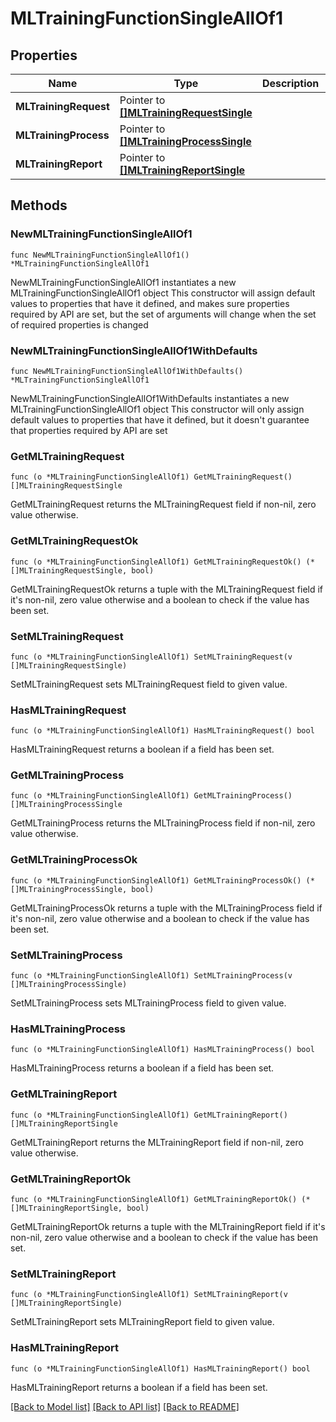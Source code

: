 # MLTrainingFunctionSingleAllOf1

## Properties

Name | Type | Description | Notes
------------ | ------------- | ------------- | -------------
**MLTrainingRequest** | Pointer to [**[]MLTrainingRequestSingle**](MLTrainingRequestSingle.md) |  | [optional] 
**MLTrainingProcess** | Pointer to [**[]MLTrainingProcessSingle**](MLTrainingProcessSingle.md) |  | [optional] 
**MLTrainingReport** | Pointer to [**[]MLTrainingReportSingle**](MLTrainingReportSingle.md) |  | [optional] 

## Methods

### NewMLTrainingFunctionSingleAllOf1

`func NewMLTrainingFunctionSingleAllOf1() *MLTrainingFunctionSingleAllOf1`

NewMLTrainingFunctionSingleAllOf1 instantiates a new MLTrainingFunctionSingleAllOf1 object
This constructor will assign default values to properties that have it defined,
and makes sure properties required by API are set, but the set of arguments
will change when the set of required properties is changed

### NewMLTrainingFunctionSingleAllOf1WithDefaults

`func NewMLTrainingFunctionSingleAllOf1WithDefaults() *MLTrainingFunctionSingleAllOf1`

NewMLTrainingFunctionSingleAllOf1WithDefaults instantiates a new MLTrainingFunctionSingleAllOf1 object
This constructor will only assign default values to properties that have it defined,
but it doesn't guarantee that properties required by API are set

### GetMLTrainingRequest

`func (o *MLTrainingFunctionSingleAllOf1) GetMLTrainingRequest() []MLTrainingRequestSingle`

GetMLTrainingRequest returns the MLTrainingRequest field if non-nil, zero value otherwise.

### GetMLTrainingRequestOk

`func (o *MLTrainingFunctionSingleAllOf1) GetMLTrainingRequestOk() (*[]MLTrainingRequestSingle, bool)`

GetMLTrainingRequestOk returns a tuple with the MLTrainingRequest field if it's non-nil, zero value otherwise
and a boolean to check if the value has been set.

### SetMLTrainingRequest

`func (o *MLTrainingFunctionSingleAllOf1) SetMLTrainingRequest(v []MLTrainingRequestSingle)`

SetMLTrainingRequest sets MLTrainingRequest field to given value.

### HasMLTrainingRequest

`func (o *MLTrainingFunctionSingleAllOf1) HasMLTrainingRequest() bool`

HasMLTrainingRequest returns a boolean if a field has been set.

### GetMLTrainingProcess

`func (o *MLTrainingFunctionSingleAllOf1) GetMLTrainingProcess() []MLTrainingProcessSingle`

GetMLTrainingProcess returns the MLTrainingProcess field if non-nil, zero value otherwise.

### GetMLTrainingProcessOk

`func (o *MLTrainingFunctionSingleAllOf1) GetMLTrainingProcessOk() (*[]MLTrainingProcessSingle, bool)`

GetMLTrainingProcessOk returns a tuple with the MLTrainingProcess field if it's non-nil, zero value otherwise
and a boolean to check if the value has been set.

### SetMLTrainingProcess

`func (o *MLTrainingFunctionSingleAllOf1) SetMLTrainingProcess(v []MLTrainingProcessSingle)`

SetMLTrainingProcess sets MLTrainingProcess field to given value.

### HasMLTrainingProcess

`func (o *MLTrainingFunctionSingleAllOf1) HasMLTrainingProcess() bool`

HasMLTrainingProcess returns a boolean if a field has been set.

### GetMLTrainingReport

`func (o *MLTrainingFunctionSingleAllOf1) GetMLTrainingReport() []MLTrainingReportSingle`

GetMLTrainingReport returns the MLTrainingReport field if non-nil, zero value otherwise.

### GetMLTrainingReportOk

`func (o *MLTrainingFunctionSingleAllOf1) GetMLTrainingReportOk() (*[]MLTrainingReportSingle, bool)`

GetMLTrainingReportOk returns a tuple with the MLTrainingReport field if it's non-nil, zero value otherwise
and a boolean to check if the value has been set.

### SetMLTrainingReport

`func (o *MLTrainingFunctionSingleAllOf1) SetMLTrainingReport(v []MLTrainingReportSingle)`

SetMLTrainingReport sets MLTrainingReport field to given value.

### HasMLTrainingReport

`func (o *MLTrainingFunctionSingleAllOf1) HasMLTrainingReport() bool`

HasMLTrainingReport returns a boolean if a field has been set.


[[Back to Model list]](../README.md#documentation-for-models) [[Back to API list]](../README.md#documentation-for-api-endpoints) [[Back to README]](../README.md)


